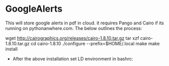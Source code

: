 # GoogleAlerts
This will store google alerts in pdf in cloud. it requires Pango and Cairo if its running on pythonanwhere.com. The below outlines the process:

wget http://cairographics.org/releases/cairo-1.8.10.tar.gz
tar xzf cairo-1.8.10.tar.gz
cd cairo-1.8.10
./configure --prefix=$HOME/.local
make
make install

- After the above installation set LD environment in bashrc:


